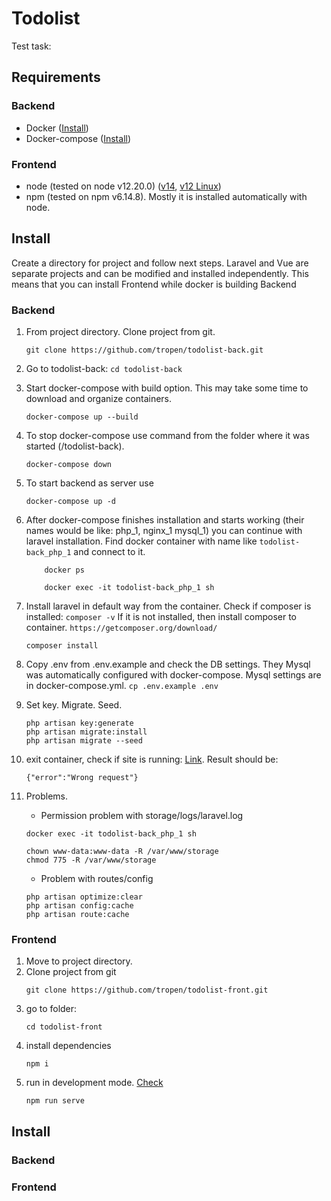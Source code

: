 # Todolist

Test task:

## Requirements

### Backend
- Docker ([Install](https://docs.docker.com/get-docker/))
- Docker-compose ([Install](https://docs.docker.com/compose/install/))
### Frontend
- node (tested on node v12.20.0) ([v14](https://nodejs.org/en/download/), [v12 Linux](https://computingforgeeks.com/how-to-install-nodejs-on-ubuntu-debian-linux-mint/))
- npm (tested on npm v6.14.8). Mostly it is installed automatically with node.

## Install
Create a directory for project and follow next steps.
Laravel and Vue are separate projects and can be modified and installed independently.
This means that you can install Frontend while docker is building Backend
### Backend
1. From project directory. Clone project from git.
   ```
   git clone https://github.com/tropen/todolist-back.git
   ```
2. Go to todolist-back: 
   `cd todolist-back`
3. Start docker-compose with build option. This may take some time to download and organize containers.
    ```
    docker-compose up --build
    ```
4. To stop docker-compose use command from the folder where it was started (<project>/todolist-back). 
   ```
   docker-compose down
   ```
5. To start backend as server use
   ```
   docker-compose up -d
   ```
6. After docker-compose finishes installation and starts working (their names would be like: php_1, nginx_1 mysql_1) you can continue with laravel installation.
   Find docker container with name like `todolist-back_php_1` and connect to it.
    ```
        docker ps
   
        docker exec -it todolist-back_php_1 sh 
    ```
7. Install laravel in default way from the container.
   Check if composer is installed: `composer -v`
   If it is not installed, then install composer to container.
   `https://getcomposer.org/download/`

   ```   
   composer install
   ```
8. Copy .env from .env.example and check the DB settings. They Mysql was automatically configured with docker-compose. Mysql settings are in docker-compose.yml.
   `cp .env.example .env`
9. Set key. Migrate. Seed.
   ```
   php artisan key:generate
   php artisan migrate:install
   php artisan migrate --seed
   ```
10. exit container, check if site is running: [Link](http://localhost:8001).
    Result should be:
    ```
    {"error":"Wrong request"}
    ```
10. Problems.
    - Permission problem with storage/logs/laravel.log
    ```
    docker exec -it todolist-back_php_1 sh 
     
    chown www-data:www-data -R /var/www/storage
    chmod 775 -R /var/www/storage
    ```
    
    - Problem with routes/config
    ```
    php artisan optimize:clear
    php artisan config:cache
    php artisan route:cache
    ```

### Frontend
1. Move to project directory. 
2. Clone project from git
    ```
    git clone https://github.com/tropen/todolist-front.git
    ```
3. go to folder:
   ```
   cd todolist-front
   ```
4. install dependencies
   ```
   npm i
   ```
5. run in development mode. [Check](http://localhost:8080)
   ```
   npm run serve
   ```
   
## Install
### Backend
### Frontend
